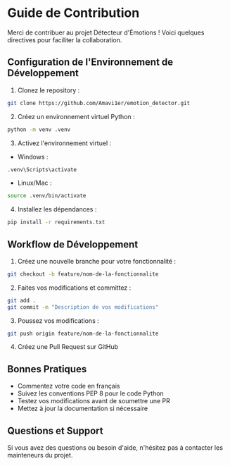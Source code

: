 # Guide de Contribution

Merci de contribuer au projet Détecteur d'Émotions ! Voici quelques directives pour faciliter la collaboration.

## Configuration de l'Environnement de Développement

1. Clonez le repository :
```bash
git clone https://github.com/Amavi1er/emotion_detector.git
```

2. Créez un environnement virtuel Python :
```bash
python -m venv .venv
```

3. Activez l'environnement virtuel :
- Windows :
```bash
.venv\Scripts\activate
```
- Linux/Mac :
```bash
source .venv/bin/activate
```

4. Installez les dépendances :
```bash
pip install -r requirements.txt
```

## Workflow de Développement

1. Créez une nouvelle branche pour votre fonctionnalité :
```bash
git checkout -b feature/nom-de-la-fonctionnalite
```

2. Faites vos modifications et committez :
```bash
git add .
git commit -m "Description de vos modifications"
```

3. Poussez vos modifications :
```bash
git push origin feature/nom-de-la-fonctionnalite
```

4. Créez une Pull Request sur GitHub

## Bonnes Pratiques

- Commentez votre code en français
- Suivez les conventions PEP 8 pour le code Python
- Testez vos modifications avant de soumettre une PR
- Mettez à jour la documentation si nécessaire

## Questions et Support

Si vous avez des questions ou besoin d'aide, n'hésitez pas à contacter les mainteneurs du projet.
